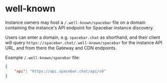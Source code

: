 # well-known

Instance owners may host a `/.well-known/spacebar` file on a domain containing the instance's API endpoint for Spacebar instance discovery.

Users can enter a domain, e.g. `spacebar.chat` as shorthand, and their client will query `https://spacebar.chat/.well-known/spacebar` for the instance API URL,
and from there the Gateway and CDN endpoints.

Example `/.well-known/spacebar` file:
```json
{
	"api": "https://api.spacebar.chat/api/v9"
}
```